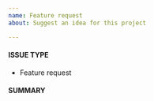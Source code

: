 ```yaml
---
name: Feature request
about: Suggest an idea for this project

---
```


<!---
1. Verify first that your issue/request is not already reported on GitHub.

2. Fill out all required information below, otherwise it might take more time to properly handle this bug
-->

#### ISSUE TYPE
<!-- DO NOT CHANGE THIS -->
 - Feature request


#### SUMMARY
<!--- Explain your feature idea briefly -->

